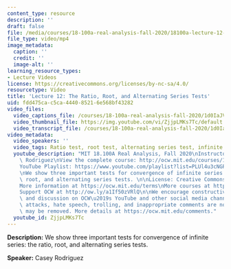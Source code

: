 ```yaml
---
content_type: resource
description: ''
draft: false
file: /media/courses/18-100a-real-analysis-fall-2020/18100a-lecture-12-multicam_360p_16_9.mp4
file_type: video/mp4
image_metadata:
  caption: ''
  credit: ''
  image-alt: ''
learning_resource_types:
- Lecture Videos
license: https://creativecommons.org/licenses/by-nc-sa/4.0/
resourcetype: Video
title: 'Lecture 12: The Ratio, Root, and Alternating Series Tests'
uid: fdd475ca-c5ca-4440-8521-6e568bf43282
video_files:
  video_captions_file: /courses/18-100a-real-analysis-fall-2020/1d0IaJVYrozWUIUjCZUKR3XNjeEMAK71O_transcript.webvtt
  video_thumbnail_file: https://img.youtube.com/vi/ZjjpLMKs7Tc/default.jpg
  video_transcript_file: /courses/18-100a-real-analysis-fall-2020/1d0IaJVYrozWUIUjCZUKR3XNjeEMAK71O_transcript.pdf
video_metadata:
  video_speakers: ''
  video_tags: Ratio test, root test, alternating series test, infinite series
  youtube_description: "MIT 18.100A Real Analysis, Fall 2020\nInstructor: Dr. Casey\
    \ Rodriguez\nView the complete course: http://ocw.mit.edu/courses/18-100a-real-analysis-fall-2020/\n\
    YouTube Playlist: https://www.youtube.com/playlist?list=PLUl4u3cNGP61O7HkcF7UImpM0cR_L2gSw\n\
    \nWe show three important tests for convergence of infinite series: the ratio,\
    \ root, and alternating series tests. \n\nLicense: Creative Commons BY-NC-SA\n\
    More information at https://ocw.mit.edu/terms\nMore courses at https://ocw.mit.edu\n\
    Support OCW at http://ow.ly/a1If50zVRlQ\n\nWe encourage constructive comments\
    \ and discussion on OCW\u2019s YouTube and other social media channels. Personal\
    \ attacks, hate speech, trolling, and inappropriate comments are not allowed and\
    \ may be removed. More details at https://ocw.mit.edu/comments."
  youtube_id: ZjjpLMKs7Tc
---
```

**Description:** We show three important tests for convergence of infinite series: the ratio, root, and alternating series tests.

**Speaker:** Casey Rodriguez